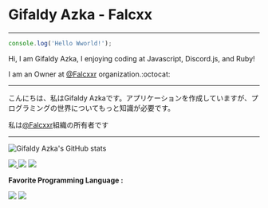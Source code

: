 # Gifaldy Azka - Falcxx
----------
```js
console.log('Hello Wworld!');
```
Hi, I am Gifaldy Azka, I enjoying coding at Javascript, Discord.js, and Ruby!

I am an Owner at <a href="https://github.com/Falcxxr">@Falcxxr</a> organization.:octocat:
<hr>
こんにちは、私はGifaldy Azkaです。アプリケーションを作成していますが、プログラミングの世界についてもっと知識が必要です。

私は<a href="https://github.com/Falcxxr">@Falcxxr</a>組織の所有者です
<hr>

![Gifaldy Azka's GitHub stats](https://github-readme-stats.vercel.app/api?username=gifaldyazkaa&show_icons=true&theme=radical)

<p>
<a href="https://github.com/gifaldyazkaa?tab=followers"><img src="https://img.shields.io/badge/Followers-4-blue?style=for-the-badge&logo=GitHub" />
<a href="https://twitter.com/Falcxxr"><img src="https://img.shields.io/badge/Twitter-11-lightgrey?style=for-the-badge&logo=twitter" /></a>
<a href="https://instagram.com/falcxxr"><img src="https://img.shields.io/badge/Instagram-16-orange?style=for-the-badge&logo=instagram" /></a>
</p>

**Favorite Programming Language :**
<p>
<img src="https://img.shields.io/badge/Favorite-JavaScript-yellow?style=for-the-badge&logo=Javascript" />
<a href="https://www.ruby-lang.org/en/"><img src="https://img.shields.io/badge/Favorite-Ruby-red?style=for-the-badge&logo=Ruby" /></a>
</p>


